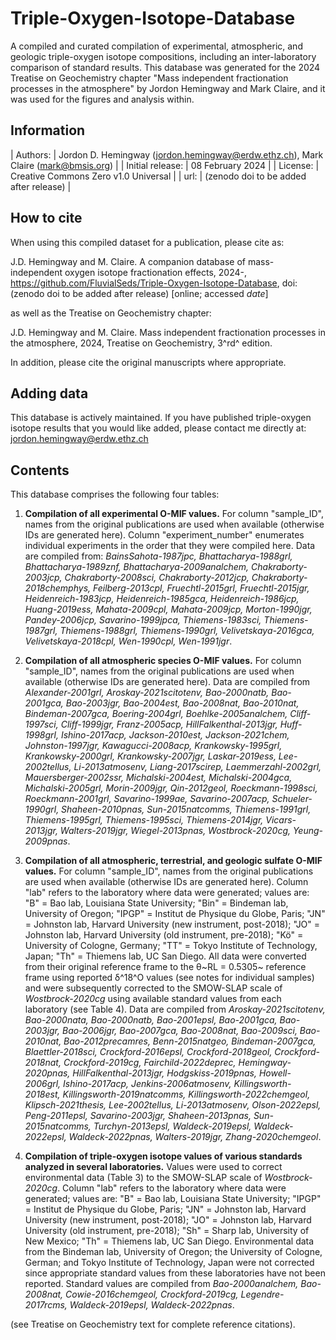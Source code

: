 # Triple-Oxygen-Isotope-Database

A compiled and curated compilation of experimental, atmospheric, and geologic triple-oxygen isotope compositions, including an inter-laboratory comparison of standard results. This database was generated for the 2024 Treatise on Geochemistry chapter "Mass independent fractionation processes in the atmosphere" by Jordon Hemingway and Mark Claire, and it was used for the figures and analysis within. 

## Information

| Authors: | Jordon D. Hemingway (jordon.hemingway@erdw.ethz.ch), Mark Claire (mark@bmsis.org) |
| Initial release: | 08 February 2024 |
| License: | Creative Commons Zero v1.0 Universal |
| url: | (zenodo doi to be added after release) |

## How to cite

When using this compiled dataset for a publication, please cite as:

J.D. Hemingway and M. Claire.  A companion database of mass-independent oxygen isotope fractionation effects, 2024-, https://github.com/FluvialSeds/Triple-Oxygen-Isotope-Database, doi:(zenodo doi to be added after release) [online; accessed *date*]

as well as the Treatise on Geochemistry chapter:

J.D. Hemingway and M. Claire. Mass independent fractionation processes in the atmosphere, 2024, Treatise on Geochemistry, 3^rd^ edition.

In addition, please cite the original manuscripts where appropriate.

## Adding data

This database is actively maintained. If you have published triple-oxygen isotope results that you would like added, please contact me directly at: jordon.hemingway@erdw.ethz.ch

## Contents

This database comprises the following four tables:

1. **Compilation of all experimental O-MIF values.** For column "sample_ID", names from the original publications are used when available (otherwise IDs are generated here). Column "experiment_number" enumerates individual experiments in the order that they were compiled here. Data are compiled from: *BainsSahota-1987jpc, Bhattacharya-1988grl, Bhattacharya-1989znf, Bhattacharya-2009analchem, Chakraborty-2003jcp, Chakraborty-2008sci, Chakraborty-2012jcp, Chakraborty-2018chemphys, Feilberg-2013cpl, Fruechtl-2015grl, Fruechtl-2015jgr, Heidenreich-1983jcp, Heidenreich-1985gca, Heidenreich-1986jcp, Huang-2019ess, Mahata-2009cpl, Mahata-2009jcp, Morton-1990jgr, Pandey-2006jcp, Savarino-1999jpca, Thiemens-1983sci, Thiemens-1987grl, Thiemens-1988grl, Thiemens-1990grl, Velivetskaya-2016gca, Velivetskaya-2018cpl, Wen-1990cpl, Wen-1991jgr*.

2. **Compilation of all atmospheric species O-MIF values.** For column "sample_ID", names from the original publications are used when available (otherwise IDs are generated here). Data are compiled from *Alexander-2001grl, Aroskay-2021scitotenv, Bao-2000natb, Bao-2001gca, Bao-2003jgr, Bao-2004est, Bao-2008nat, Bao-2010nat, Bindeman-2007gca, Boering-2004grl, Boehlke-2005analchem, Cliff-1997sci, Cliff-1999jgr, Franz-2005acp, HillFalkenthal-2013jgr, Huff-1998grl, Ishino-2017acp, Jackson-2010est, Jackson-2021chem, Johnston-1997jgr, Kawagucci-2008acp, Krankowsky-1995grl, Krankowsky-2000grl, Krankowsky-2007jgr, Laskar-2019ess, Lee-2002tellus, Li-2013atmosenv, Liang-2017scirep, Laemmerzahl-2002grl, Mauersberger-2002ssr, Michalski-2004est, Michalski-2004gca, Michalski-2005grl, Morin-2009jgr, Qin-2012geol, Roeckmann-1998sci, Roeckmann-2001grl, Savarino-1999ae, Savarino-2007acp, Schueler-1990grl, Shaheen-2010pnas, Sun-2015natcomms, Thiemens-1991grl, Thiemens-1995grl, Thiemens-1995sci, Thiemens-2014jgr, Vicars-2013jgr, Walters-2019jgr, Wiegel-2013pnas, Wostbrock-2020cg, Yeung-2009pnas*.

3. **Compilation of all atmospheric, terrestrial, and geologic sulfate O-MIF values.** For column "sample_ID", names from the original publications are used when available (otherwise IDs are generated here). Column "lab" refers to the laboratory where data were generated; values are: "B" = Bao lab, Louisiana State University; "Bin" = Bindeman lab, University of Oregon; "IPGP" = Institut de Physique du Globe, Paris; "JN" = Johnston lab, Harvard University (new instrument, post-2018); "JO" = Johnston lab, Harvard University (old instrument, pre-2018); "Kö" = University of Cologne, Germany; "TT" = Tokyo Institute of Technology, Japan; "Th" = Thiemens lab, UC San Diego. All data were converted from their original reference frame to the &theta;~RL = 0.5305~ reference frame using reported &delta;^18^O values (see notes for individual samples) and were subsequently corrected to the SMOW-SLAP scale of *Wostbrock-2020cg* using available standard values from each laboratory (see Table 4). Data are compiled from *Aroskay-2021scitotenv, Bao-2000nata, Bao-2000natb, Bao-2001epsl, Bao-2001gca, Bao-2003jgr, Bao-2006jgr, Bao-2007gca, Bao-2008nat, Bao-2009sci, Bao-2010nat, Bao-2012precamres, Benn-2015natgeo, Bindeman-2007gca, Blaettler-2018sci, Crockford-2016epsl, Crockford-2018geol, Crockford-2018nat, Crockford-2019cg, Fairchild-2022deprec, Hemingway-2020pnas, HillFalkenthal-2013jgr, Hodgskiss-2019pnas, Howell-2006grl, Ishino-2017acp, Jenkins-2006atmosenv, Killingsworth-2018est, Killingsworth-2019natcomms, Killingsworth-2022chemgeol, Klipsch-2021thesis, Lee-2002tellus, Li-2013atmosenv, Olson-2022epsl, Peng-2011epsl, Savarino-2003jgr, Shaheen-2013pnas, Sun-2015natcomms, Turchyn-2013epsl, Waldeck-2019epsl, Waldeck-2022epsl, Waldeck-2022pnas, Walters-2019jgr, Zhang-2020chemgeol*.

4. **Compilation of triple-oxygen isotope values of various standards analyzed in several laboratories.** Values were used to correct environmental data (Table 3) to the SMOW-SLAP scale of *Wostbrock-2020cg*. Column "lab" refers to the laboratory where data were generated; values are: "B" = Bao lab, Louisiana State University; "IPGP" = Institut de Physique du Globe, Paris; "JN" = Johnston lab, Harvard University (new instrument, post-2018); "JO" = Johnston lab, Harvard University (old instrument, pre-2018); "Sh" = Sharp lab, University of New Mexico; "Th" = Thiemens lab, UC San Diego. Environmental data from the Bindeman lab, University of Oregon; the University of Cologne, German; and Tokyo Institute of Technology, Japan were not corrected since appropriate standard values from these laboratories have not been reported. Standard values are compiled from *Bao-2000analchem, Bao-2008nat, Cowie-2016chemgeol, Crockford-2019cg, Legendre-2017rcms, Waldeck-2019epsl, Waldeck-2022pnas*.

(see Treatise on Geochemistry text for complete reference citations).

